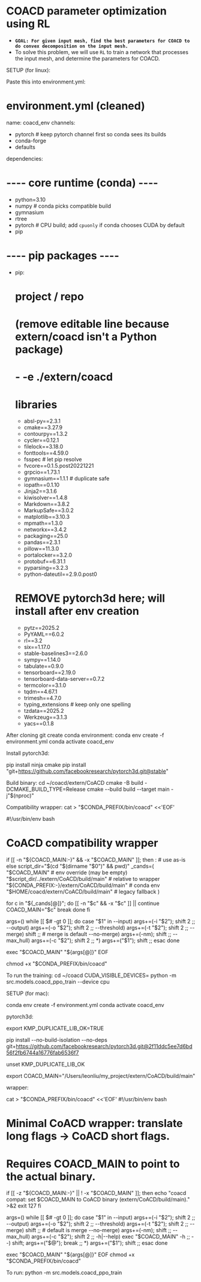 # COACD parameter optimization using RL

- **`GOAL: For given input mesh, find the best parameters for COACD to do convex decomposition on the input mesh.`**
- To solve this problem, we will use `RL` to train a network that processes the input mesh, and determine the parameters for COACD.

SETUP (for linux): 

Paste this into environment.yml:

# environment.yml  (cleaned)
name: coacd_env
channels:
 - pytorch        # keep pytorch channel first so conda sees its builds
 - conda-forge
 - defaults


dependencies:
 # ---- core runtime (conda) ----
 - python=3.10
 - numpy                     # conda picks compatible build
 - gymnasium
 - rtree
 - pytorch                   # CPU build; add `cpuonly` if conda chooses CUDA by default
 - pip


 # ---- pip packages ----
 - pip:
     # project / repo
     # (remove editable line because extern/coacd isn't a Python package)
     # - -e ./extern/coacd


     # libraries
     - absl-py==2.3.1
     - cmake==3.27.9
     - contourpy==1.3.2
     - cycler==0.12.1
     - filelock==3.18.0
     - fonttools==4.59.0
     - fsspec                  # let pip resolve
     - fvcore==0.1.5.post20221221
     - grpcio==1.73.1
     - gymnasium==1.1.1        # duplicate safe
     - iopath==0.1.10
     - Jinja2==3.1.6
     - kiwisolver==1.4.8
     - Markdown==3.8.2
     - MarkupSafe==3.0.2
     - matplotlib==3.10.3
     - mpmath==1.3.0
     - networkx==3.4.2
     - packaging==25.0
     - pandas==2.3.1
     - pillow==11.3.0
     - portalocker==3.2.0
     - protobuf==6.31.1
     - pyparsing==3.2.3
     - python-dateutil==2.9.0.post0
     # REMOVE pytorch3d here; will install after env creation
     - pytz==2025.2
     - PyYAML==6.0.2
     - rl==3.2
     - six==1.17.0
     - stable-baselines3==2.6.0
     - sympy==1.14.0
     - tabulate==0.9.0
     - tensorboard==2.19.0
     - tensorboard-data-server==0.7.2
     - termcolor==3.1.0
     - tqdm==4.67.1
     - trimesh==4.7.0
     - typing_extensions        # keep only one spelling
     - tzdata==2025.2
     - Werkzeug==3.1.3
     - yacs==0.1.8

After cloning git create conda environment:
conda env create -f environment.yml 
conda activate coacd_env

Install pytorch3d:

pip install ninja cmake
pip install "git+https://github.com/facebookresearch/pytorch3d.git@stable"

Build binary:
cd ~/coacd/extern/CoACD
cmake -B build -DCMAKE_BUILD_TYPE=Release
cmake --build build --target main -j"$(nproc)"

Compatibility wrapper:
cat > "$CONDA_PREFIX/bin/coacd" <<'EOF'

#!/usr/bin/env bash
# CoACD compatibility wrapper
if [[ -n "${COACD_MAIN:-}" && -x "$COACD_MAIN" ]]; then
  : # use as-is
else
  script_dir="$(cd "$(dirname "$0")" && pwd)"
  _cands=(
    "$COACD_MAIN"                                   # env override (may be empty)
    "$script_dir/../extern/CoACD/build/main"        # relative to wrapper
    "${CONDA_PREFIX:-}/extern/CoACD/build/main"     # conda env
    "$HOME/coacd/extern/CoACD/build/main"           # legacy fallback
  )

  for c in "${_cands[@]}"; do
    [[ -n "$c" && -x "$c" ]] || continue
    COACD_MAIN="$c"
    break
  done
fi

args=()
while [[ $# -gt 0 ]]; do
  case "$1" in
    --input)       args+=(-i "$2"); shift 2 ;;
    --output)      args+=(-o "$2"); shift 2 ;;
    --threshold)   args+=(-t "$2"); shift 2 ;;
    --merge)       shift ;;                 # merge is default
    --no-merge)    args+=(-nm); shift ;;
    --max_hull)    args+=(-c "$2"); shift 2 ;;
    *)             args+=("$1"); shift ;;
  esac
done

exec "$COACD_MAIN" "${args[@]}"
EOF

chmod +x "$CONDA_PREFIX/bin/coacd"

To run the training:
cd ~/coacd
CUDA_VISIBLE_DEVICES=  python -m src.models.coacd_ppo_train --device cpu

SETUP (for mac):

conda env create -f environment.yml 
conda activate coacd_env

pytorch3d:

export KMP_DUPLICATE_LIB_OK=TRUE

pip install --no-build-isolation --no-deps \
  git+https://github.com/facebookresearch/pytorch3d.git@2f11ddc5ee7d6bd56f2fb6744a16776fab6536f7

unset KMP_DUPLICATE_LIB_OK

export COACD_MAIN="/Users/leonliu/my_project/extern/CoACD/build/main"

wrapper:

cat > "$CONDA_PREFIX/bin/coacd" <<'EOF'
#!/usr/bin/env bash
# Minimal CoACD wrapper: translate long flags -> CoACD short flags.
# Requires COACD_MAIN to point to the actual binary.

if [[ -z "${COACD_MAIN:-}" || ! -x "$COACD_MAIN" ]]; then
  echo "coacd compat: set \$COACD_MAIN to CoACD binary (extern/CoACD/build/main)." >&2
  exit 127
fi

args=()
while [[ $# -gt 0 ]]; do
  case "$1" in
    --input)       args+=(-i "$2"); shift 2 ;;
    --output)      args+=(-o "$2"); shift 2 ;;
    --threshold)   args+=(-t "$2"); shift 2 ;;
    --merge)       shift ;;                 # default is merge
    --no-merge)    args+=(-nm); shift ;;
    --max_hull)    args+=(-c "$2"); shift 2 ;;
    -h|--help)     exec "$COACD_MAIN" -h ;;
    --)            shift; args+=("$@"); break ;;
    *)             args+=("$1"); shift ;;
  esac
done

exec "$COACD_MAIN" "${args[@]}"
EOF
chmod +x "$CONDA_PREFIX/bin/coacd"

To run:
python -m src.models.coacd_ppo_train

